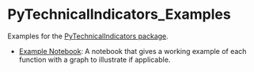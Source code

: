 # PyTechnicalIndicators_Examples

Examples for the [PyTechnicalIndicators package](https://github.com/0100101001010000/PyTechnicalIndicators).

- [Example Notebook](https://github.com/0100101001010000/PyTechnicalIndicators_Examples/tree/main/Notebook_Example): A notebook that gives a working example of each function with a graph to illustrate if applicable.
 
